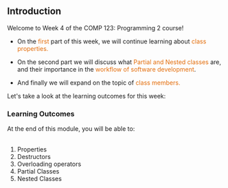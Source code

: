 ## Introduction

Welcome to Week 4 of the COMP 123: Programming 2 course!

- On the <font color="#e36c09">first</font> part of this week, 
  we will continue learning about <font color="#e36c09">class properties.</font>

- On the second part
  we will discuss what <font color="#e36c09">Partial and Nested classes</font> are, 
  and their importance in the <font color="#e36c09">workflow of software development</font>.

- And finally
  we will expand on the topic of <font color="#e36c09">class members.</font>

Let's take a look at the learning outcomes for this week:

### Learning Outcomes

At the end of this module, you will be able to:  
 

1. Properties
2. Destructors
3. Overloading operators
4. Partial Classes
5. Nested Classes